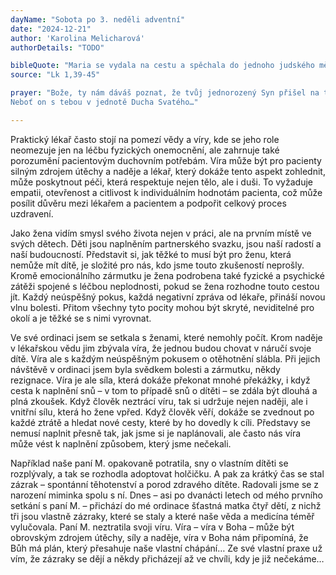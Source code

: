```yaml
---
dayName: "Sobota po 3. neděli adventní"
date: "2024-12-21"
author: 'Karolina Melicharová'
authorDetails: "TODO"

bibleQuote: "Maria se vydala na cestu a spěchala do jednoho judského města v horách. Vešla do Zachariášova domu a pozdravila Alžbětu. Jakmile Alžběta uslyšela Mariin pozdrav, dítě se radostně pohnulo v jejím lůně. Alžběta byla naplněna Duchem Svatým a zvolala mocným hlasem: „Požehnaná tys mezi ženami a požehnaný plod života tvého! Jak jsem si zasloužila, že matka mého Pána přišla ke mně? Vždyť jakmile zazněl tvůj pozdrav v mých uších, dítě se živě a radostně pohnulo v mém lůně! Blahoslavená, která jsi uvěřila, že se splní to, co ti bylo řečeno od Pána!“"
source: "Lk 1,39-45"

prayer: "Bože, ty nám dáváš poznat, že tvůj jednorozený Syn přišel na tento svět a stal se jedním z nás; vyslyš naše prosby a dej, ať se naše radost ze spojení s ním dovrší, až přijde ve své slávě.
Neboť on s tebou v jednotě Ducha Svatého…"

---
```


Praktický lékař často stojí na pomezí vědy a víry, kde se jeho role neomezuje jen na léčbu fyzických onemocnění, ale zahrnuje také porozumění pacientovým duchovním potřebám. Víra může být pro pacienty silným zdrojem útěchy a naděje a lékař, který dokáže tento aspekt zohlednit, může poskytnout péči, která respektuje nejen tělo, ale i duši. To vyžaduje empatii, otevřenost a citlivost k individuálním hodnotám pacienta, což může posílit důvěru mezi lékařem a pacientem a podpořit celkový proces uzdravení.

Jako žena vidím smysl svého života nejen v práci, ale na prvním místě ve svých dětech. Děti jsou naplněním partnerského svazku, jsou naší radostí a naší budoucností. Představit si, jak těžké to musí být pro ženu, která nemůže mít dítě, je složité pro nás, kdo jsme touto zkušeností neprošly. Kromě emocionálního zármutku je žena podrobena také fyzické a psychické zátěži spojené s léčbou neplodnosti, pokud se žena rozhodne touto cestou jít. Každý neúspěšný pokus, každá negativní zpráva od lékaře, přináší novou vlnu bolesti. Přitom všechny tyto pocity mohou být skryté, neviditelné pro okolí a je těžké se s nimi vyrovnat.

Ve své ordinaci jsem se setkala s ženami, které nemohly počít. Krom naděje v lékařskou vědu jim zbývala víra, že jednou budou chovat v náručí svoje dítě. Víra ale s každým neúspěšným pokusem o otěhotnění slábla. Při jejich návštěvě v ordinaci jsem byla svědkem bolesti a zármutku, někdy rezignace. Víra je ale síla, která dokáže překonat mnohé překážky, i když cesta k naplnění snů – v tom to případě snů o dítěti – se zdála být dlouhá a plná zkoušek. Když člověk neztrácí víru, tak si udržuje nejen naději, ale i vnitřní sílu, která ho žene vpřed. Když člověk věří, dokáže se zvednout po každé ztrátě a hledat nové cesty, které by ho dovedly k cíli. Představy se nemusí naplnit přesně tak, jak jsme si je naplánovali, ale často nás víra může vést k naplnění způsobem, který jsme nečekali.

Například naše paní M. opakovaně potratila, sny o vlastním dítěti se rozplývaly, a tak se rozhodla adoptovat holčičku. A pak za krátký čas se stal zázrak – spontánní těhotenství a porod zdravého dítěte. Radovali jsme se z narození miminka spolu s ní. Dnes – asi po dvanácti letech od mého prvního setkání s paní M. – přichází do mé ordinace šťastná matka čtyř dětí, z nichž tři jsou vlastně zázraky, které se staly a které naše věda a medicína téměř vylučovala. Paní M. neztratila svoji víru. Víra – víra v Boha – může být obrovským zdrojem útěchy, síly a naděje, víra v Boha nám připomíná, že Bůh má plán, který přesahuje naše vlastní chápání… Ze své vlastní praxe už vím, že zázraky se dějí a někdy přicházejí až ve chvíli, kdy je již nečekáme…

